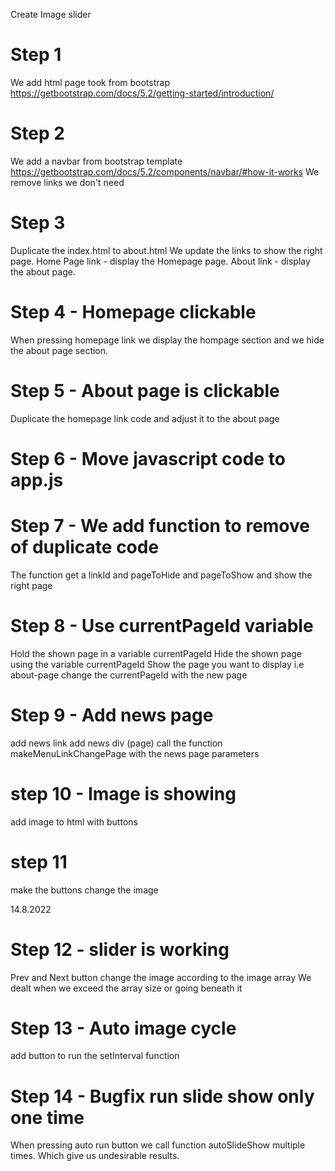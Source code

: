 Create Image slider
# Step 1
We add html page took from bootstrap https://getbootstrap.com/docs/5.2/getting-started/introduction/

# Step 2
We add a navbar from bootstrap template https://getbootstrap.com/docs/5.2/components/navbar/#how-it-works We remove links we don't need

# Step 3
Duplicate the index.html to about.html We update the links to show the right page. Home Page link - display the Homepage page. About link - display the about page.

# Step 4 - Homepage clickable
When pressing homepage link we display the hompage section and we hide the about page section.

# Step 5 - About page is clickable
Duplicate the homepage link code and adjust it to the about page

# Step 6 - Move javascript code to app.js
# Step 7 - We add function to remove of duplicate code
The function get a linkId and pageToHide and pageToShow and show the right page

# Step 8 - Use currentPageId variable
Hold the shown page in a variable currentPageId
Hide the shown page using the variable currentPageId
Show the page you want to display i.e about-page
change the currentPageId with the new page
# Step 9 - Add news page
add news link
add news div (page)
call the function makeMenuLinkChangePage with the news page parameters

# step 10 - Image is showing
add image to html with buttons
# step 11
make the buttons change the image

14.8.2022
# Step 12 - slider is working
Prev and Next button change the image according to the image array
We dealt when we exceed the array size or going beneath it

# Step 13 - Auto image cycle 
add button to run the setInterval function

# Step 14 - Bugfix run slide show only one time 
When pressing auto run button we call function autoSlideShow multiple times.
Which give us undesirable results.